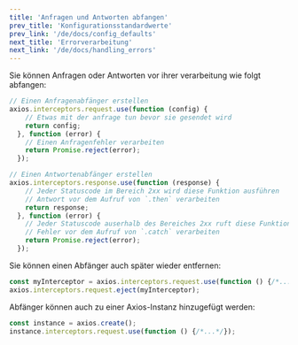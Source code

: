 ```yaml
---
title: 'Anfragen und Antworten abfangen'
prev_title: 'Konfigurationsstandardwerte'
prev_link: '/de/docs/config_defaults'
next_title: 'Errorverarbeitung'
next_link: '/de/docs/handling_errors'
---
```


Sie können Anfragen oder Antworten vor ihrer verarbeitung wie folgt abfangen:

```js
// Einen Anfragenabfänger erstellen
axios.interceptors.request.use(function (config) {
    // Etwas mit der anfrage tun bevor sie gesendet wird
    return config;
  }, function (error) {
    // Einen Anfragenfehler verarbeiten
    return Promise.reject(error);
  });

// Einen Antwortenabfänger erstellen
axios.interceptors.response.use(function (response) {
    // Jeder Statuscode im Bereich 2xx wird diese Funktion ausführen
    // Antwort vor dem Aufruf von `.then` verarbeiten
    return response;
  }, function (error) {
    // Jeder Statuscode auserhalb des Bereiches 2xx ruft diese Funktion auf
    // Fehler vor dem Aufruf von `.catch` verarbeiten
    return Promise.reject(error);
  });
```

Sie können einen Abfänger auch später wieder entfernen:

```js
const myInterceptor = axios.interceptors.request.use(function () {/*...*/});
axios.interceptors.request.eject(myInterceptor);
```

Abfänger können auch zu einer Axios-Instanz hinzugefügt werden:

```js
const instance = axios.create();
instance.interceptors.request.use(function () {/*...*/});
```